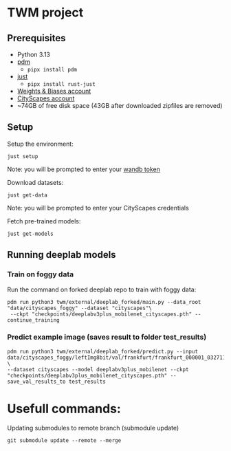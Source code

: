 # TWM project

## Prerequisites

- Python 3.13
- [pdm](https://pdm-project.org/en/latest/)
  - `pipx install pdm`
- [just](https://just.systems/man/en/)
  - `pipx install rust-just`
- [Weights & Biases account](https://wandb.ai/site/)
- [CityScapes account](https://www.cityscapes-dataset.com/)
- ~74GB of free disk space (43GB after downloaded zipfiles are removed)

## Setup

Setup the environment:

```shell
just setup
```

Note: you will be prompted to enter your [wandb token](https://docs.wandb.ai/quickstart/)

Download datasets:

```shell
just get-data
```
Note: you will be prompted to enter your CityScapes credentials

Fetch pre-trained models:

```shell
just get-models
```

## Running deeplab models

### Train on foggy data

Run the command on forked deeplab repo to train with foggy data:
```shell
pdm run python3 twm/external/deeplab_forked/main.py --data_root "data/cityscapes_foggy" --dataset "cityscapes"\
 --ckpt "checkpoints/deeplabv3plus_mobilenet_cityscapes.pth" --continue_training
```

### Predict example image (saves result to folder test_results)
```shell
pdm run python3 twm/external/deeplab_forked/predict.py --input data/cityscapes_foggy/leftImg8bit/val/frankfurt/frankfurt_000001_032711_leftImg8bit_foggy_beta_0.01.png \
--dataset cityscapes --model deeplabv3plus_mobilenet --ckpt "checkpoints/deeplabv3plus_mobilenet_cityscapes.pth" --save_val_results_to test_results
```

# Usefull commands:

Updating submodules to remote branch (submodule update)
```shell
git submodule update --remote --merge
```
